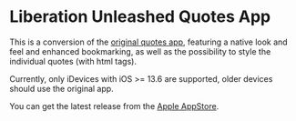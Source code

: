 #  Liberation Unleashed Quotes App

This is a conversion of the [original quotes app](https://apps.apple.com/app/id901263019), featuring a native look and feel and enhanced bookmarking, as well as the possibility to style the individual quotes (with html tags). 

Currently, only iDevices with iOS >= 13.6 are supported, older devices should use the original app.

You can get the latest release from the [Apple AppStore](https://apps.apple.com/app/id1609056053).




